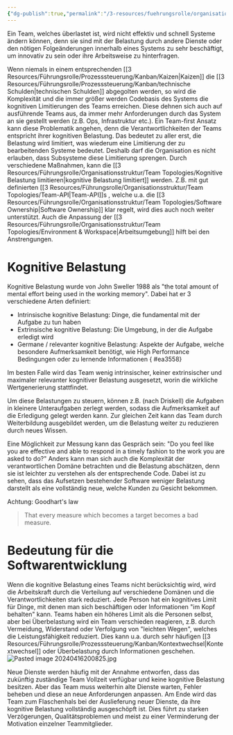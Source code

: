 ```yaml
---
{"dg-publish":true,"permalink":"/3-resources/fuehrungsrolle/organisationsstruktur/team-topologies/kognitive-belastung/","created":"2024-11-11T08:59:46.438+01:00","updated":"2024-05-22T11:10:39.233+02:00"}
---
```



Ein Team, welches überlastet ist, wird nicht effektiv und schnell Systeme ändern können, denn sie sind mit der Belastung durch andere Dienste oder den nötigen Folgeänderungen innerhalb eines Systems zu sehr beschäftigt, um innovativ zu sein oder ihre Arbeitsweise zu hinterfragen.

Wenn niemals in einem entsprechenden [[3 Resources/Führungsrolle/Prozesssteuerung/Kanban/Kaizen\|Kaizen]] die [[3 Resources/Führungsrolle/Prozesssteuerung/Kanban/technische Schulden\|technischen Schulden]] abgegolten werden, so wird die Komplexität und die immer größer werden Codebasis des Systems die kognitiven Limitierungen des Teams erreichen. Diese dehnen sich auch auf ausführende Teams aus, da immer mehr Anforderungen durch das System an sie gestellt werden (z.B. Ops, Infrastruktur etc.).
Ein Team-first Ansatz kann diese Problematik angehen, denn die Verantwortlichkeiten der Teams entspricht ihrer kognitiven Belastung. Das bedeutet zu aller erst, die Belastung wird limitiert, was wiederum eine Limitierung der zu bearbeitenden Systeme bedeutet. Deshalb darf die Organisation es nicht erlauben, dass Subsysteme diese Limitierung sprengen.
Durch verschiedene Maßnahmen, kann die [[3 Resources/Führungsrolle/Organisationsstruktur/Team Topologies/Kognitive Belastung limitieren\|kognitive Belastung limitiert]] werden.
Z.B. mit gut definierten [[3 Resources/Führungsrolle/Organisationsstruktur/Team Topologies/Team-API\|Team-API]]s , welche u.a. die [[3 Resources/Führungsrolle/Organisationsstruktur/Team Topologies/Software Ownership\|Software Ownership]] klar regelt, wird dies auch noch weiter unterstützt. Auch die Anpassung der [[3 Resources/Führungsrolle/Organisationsstruktur/Team Topologies/Environment & Workspace\|Arbeitsumgebung]] hilft bei den Anstrengungen.

# Kognitive Belastung

Kognitive Belastung wurde von John Sweller 1988 als "the total amount of mental effort being used in the working memory". Dabei hat er 3 verschiedene Arten definiert:
- Intrinsische kognitive Belastung: Dinge, die fundamental mit der Aufgabe zu tun haben
- Extrinsische kognitive Belastung: Die Umgebung, in der die Aufgabe erledigt wird
- Germane / relevanter kognitive Belastung: Aspekte der Aufgabe, welche besondere Aufmerksamkeit benötigt, wie High Performance Bedingungen oder zu lernende Informationen
{ #ea3558}


Im besten Falle wird das Team wenig intrinsischer, keiner extrinsischer und maximaler relevanter kognitiver Belastung ausgesetzt, worin die wirkliche Wertgenerierung stattfindet.

Um diese Belastungen zu steuern, können z.B. (nach Driskell) die Aufgaben in kleinere Unteraufgaben zerlegt werden, sodass die Aufmerksamkeit auf die Erledigung gelegt werden kann. Zur gleichen Zeit kann das Team durch Weiterbildung ausgebildet werden, um die Belastung weiter zu reduzieren durch neues Wissen.

Eine Möglichkeit zur Messung kann das Gespräch sein: "Do you feel like you are effective and able to respond in a timely fashion to the work you are asked to do?" Anders kann man sich auch die Komplexität der verantwortlichen Domäne betrachten und die Belastung abschätzen, denn sie ist leichter zu verstehen als der entsprechende Code. Dabei ist zu sehen, dass das Aufsetzen bestehender Software weniger Belastung darstellt als eine vollständig neue, welche Kunden zu Gesicht bekommen.

Achtung: Goodhart's law
> That every measure which becomes a target becomes a bad measure.

# Bedeutung für die Softwarentwicklung

Wenn die kognitive Belastung eines Teams nicht berücksichtig wird, wird die Arbeitskraft durch die Verteilung auf verschiedene Domänen und die Verantwortlichkeiten stark reduziert. Jede Person hat ein kognitives Limit für Dinge, mit denen man sich beschäftigen oder Informationen "im Kopf behalten" kann. Teams haben ein höheres Limit als die Personen selbst, aber bei Überbelastung wird ein Team verschieden reagieren, z.B. durch Vermeidung, Widerstand oder Verfolgung von "leichten Wegen", welches die Leistungsfähigkeit reduziert. Dies kann u.a. durch sehr häufigen [[3 Resources/Führungsrolle/Prozesssteuerung/Kanban/Kontextwechsel\|Kontextwechsel]] oder Überbelastung durch Informationen geschehen.
![Pasted image 20240416200825.jpg](/img/user/4%20Archive/Assets/Pasted%20image%2020240416200825.jpg)

Neue Dienste werden häufig mit der Annahme entworfen, dass das zukünftig zuständige Team Vollzeit verfügbar und keine kognitive Belastung besitzen. Aber das Team muss weiterhin alte Dienste warten, Fehler beheben und diese an neue Anforderungen anpassen. Am Ende wird das Team zum Flaschenhals bei der Auslieferung neuer Dienste, da ihre kognitive Belastung vollständig ausgeschöpft ist. Dies führt zu starken Verzögerungen, Qualitätsproblemen und meist zu einer Verminderung der Motivation einzelner Teammitglieder.
